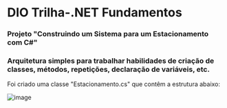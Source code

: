 # DIO  Trilha-.NET Fundamentos

### Projeto "Construindo um Sistema para um Estacionamento com C#"
### Arquitetura simples para trabalhar habilidades de criação de classes, métodos, repetições, declaração de variáveis, etc.
Foi criado uma classe "Estacionamento.cs" que contêm a estrutura abaixo:

![image](https://github.com/user-attachments/assets/90df2277-04bc-4892-ab10-267fd21b610a)

